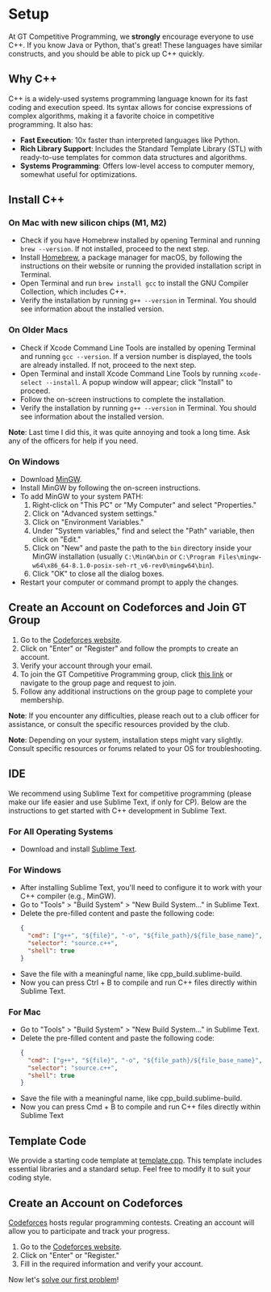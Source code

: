 # Setup

At GT Competitive Programming, we **strongly** encourage everyone to use C++. If you know Java or Python, that's great! These languages have similar constructs, and you should be able to pick up C++ quickly.

## Why C++

C++ is a widely-used systems programming language known for its fast coding and execution speed. Its syntax allows for concise expressions of complex algorithms, making it a favorite choice in competitive programming. It also has:

- **Fast Execution**: 10x faster than interpreted languages like Python.
- **Rich Library Support**: Includes the Standard Template Library (STL) with ready-to-use templates for common data structures and algorithms.
- **Systems Programming**: Offers low-level access to computer memory, somewhat useful for optimizations.

## Install C++

### On Mac with new silicon chips (M1, M2)
- Check if you have Homebrew installed by opening Terminal and running `brew --version`. If not installed, proceed to the next step.
- Install [Homebrew](https://brew.sh/), a package manager for macOS, by following the instructions on their website or running the provided installation script in Terminal.
- Open Terminal and run `brew install gcc` to install the GNU Compiler Collection, which includes C++.
- Verify the installation by running `g++ --version` in Terminal. You should see information about the installed version.

### On Older Macs
- Check if Xcode Command Line Tools are installed by opening Terminal and running `gcc --version`. If a version number is displayed, the tools are already installed. If not, proceed to the next step.
- Open Terminal and install Xcode Command Line Tools by running `xcode-select --install`. A popup window will appear; click "Install" to proceed.
- Follow the on-screen instructions to complete the installation.
- Verify the installation by running `g++ --version` in Terminal. You should see information about the installed version.

**Note**: Last time I did this, it was quite annoying and took a long time. Ask any of the officers for help if you need.

### On Windows
- Download [MinGW](https://mingw-w64.org/).
- Install MinGW by following the on-screen instructions.
- To add MinGW to your system PATH:
  1. Right-click on "This PC" or "My Computer" and select "Properties."
  2. Click on "Advanced system settings."
  3. Click on "Environment Variables."
  4. Under "System variables," find and select the "Path" variable, then click on "Edit."
  5. Click on "New" and paste the path to the `bin` directory inside your MinGW installation (usually `C:\MinGW\bin` or `C:\Program Files\mingw-w64\x86_64-8.1.0-posix-seh-rt_v6-rev0\mingw64\bin`).
  6. Click "OK" to close all the dialog boxes.
- Restart your computer or command prompt to apply the changes.

## Create an Account on Codeforces and Join GT Group

1. Go to the [Codeforces website](https://codeforces.com/).
2. Click on "Enter" or "Register" and follow the prompts to create an account.
3. Verify your account through your email.
4. To join the GT Competitive Programming group, click [this link](YOUR_LINK_HERE) or navigate to the group page and request to join.
5. Follow any additional instructions on the group page to complete your membership.

**Note**: If you encounter any difficulties, please reach out to a club officer for assistance, or consult the specific resources provided by the club.


**Note**: Depending on your system, installation steps might vary slightly. Consult specific resources or forums related to your OS for troubleshooting.

## IDE

We recommend using Sublime Text for competitive programming (please make our life easier and use Sublime Text, if only for CP). Below are the instructions to get started with C++ development in Sublime Text.

### For All Operating Systems
- Download and install [Sublime Text](https://www.sublimetext.com/3).

### For Windows
- After installing Sublime Text, you'll need to configure it to work with your C++ compiler (e.g., MinGW).
- Go to "Tools" > "Build System" > "New Build System..." in Sublime Text.
- Delete the pre-filled content and paste the following code:
  ```json
  {
    "cmd": ["g++", "${file}", "-o", "${file_path}/${file_base_name}", "&&", "${file_path}/${file_base_name}.exe"],
    "selector": "source.c++",
    "shell": true
  }
  ```
- Save the file with a meaningful name, like cpp_build.sublime-build.
- Now you can press Ctrl + B to compile and run C++ files directly within Sublime Text.

### For Mac
- Go to "Tools" > "Build System" > "New Build System..." in Sublime Text.
- Delete the pre-filled content and paste the following code:
  ```json
  {
    "cmd": ["g++", "${file}", "-o", "${file_path}/${file_base_name}", "&&", "${file_path}/${file_base_name}"],
    "selector": "source.c++",
    "shell": true
  }
  ```
- Save the file with a meaningful name, like cpp_build.sublime-build.
- Now you can press Cmd + B to compile and run C++ files directly within Sublime Text

## Template Code

We provide a starting code template at [template.cpp](./template.cpp). This template includes essential libraries and a standard setup. Feel free to modify it to suit your coding style.

## Create an Account on Codeforces

[Codeforces](https://codeforces.com/) hosts regular programming contests. Creating an account will allow you to participate and track your progress.

1. Go to the [Codeforces website](https://codeforces.com/).
2. Click on "Enter" or "Register."
3. Fill in the required information and verify your account.

Now let's [solve our first problem](./2_solve_your_first_problem.md)!
